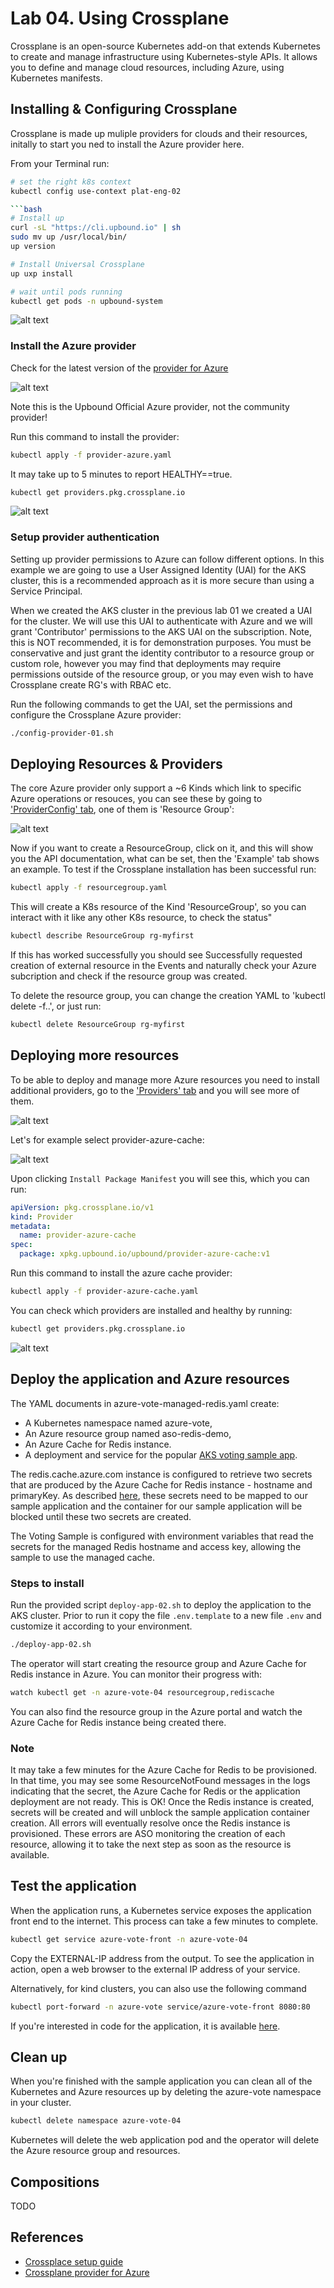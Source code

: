 # Lab 04. Using Crossplane

Crossplane is an open-source Kubernetes add-on that extends Kubernetes to create and manage infrastructure using Kubernetes-style APIs. It allows you to define and manage cloud resources, including Azure, using Kubernetes manifests.

## Installing & Configuring Crossplane

Crossplane is made up muliple providers for clouds and their resources, initally to start you ned to install the Azure provider here.

From your Terminal run:

```bash
# set the right k8s context
kubectl config use-context plat-eng-02

```bash
# Install up
curl -sL "https://cli.upbound.io" | sh
sudo mv up /usr/local/bin/
up version
``` 

```bash
# Install Universal Crossplane
up uxp install

# wait until pods running
kubectl get pods -n upbound-system
```

![alt text](media/crossplane-pods.png)


### Install the Azure provider

Check for the latest version of the [provider for Azure](https://marketplace.upbound.io/providers/upbound/provider-family-azure/v1.11.1)

![alt text](media/provider.png)

Note this is the Upbound Official Azure provider, not the community provider!

Run this command to install the provider:

```bash
kubectl apply -f provider-azure.yaml
```

It may take up to 5 minutes to report HEALTHY==true.

```bash
kubectl get providers.pkg.crossplane.io
```

![alt text](media/providers-health.png)


### Setup provider authentication

Setting up provider permissions to Azure can follow different options. In this example we are going to use a User Assigned Identity (UAI) for the AKS cluster, this is a recommended approach as it is more secure than using a Service Principal.

When we created the AKS cluster in the previous lab 01 we created a UAI for the cluster. We will use this UAI to authenticate with Azure and we will grant 'Contributor' permissions to the AKS UAI on the subscription. Note, this is NOT recommended, it is for demonstration purposes. You must be conservative and just grant the identity contributor to a resource group or custom role, however you may find that deployments may require permissions outside of the resource group, or you may even wish to have Crossplane create RG's with RBAC etc.

Run the following commands to get the UAI, set the permissions and configure the Crossplane Azure provider:

```bash
./config-provider-01.sh
```

## Deploying Resources & Providers

The core Azure provider only support a ~6 Kinds which link to specific Azure operations or resouces, you can see these by going to ['ProviderConfig' tab](https://marketplace.upbound.io/providers/upbound/provider-family-azure/v1.11.1/config), one of them is 'Resource Group':

![alt text](media/kinds.png)

Now if you want to create a ResourceGroup, click on it, and this will show you the API documentation, what can be set, then the 'Example' tab shows an example. To test if the Crossplane installation has been successful run:

```bash
kubectl apply -f resourcegroup.yaml
```

This will create a K8s resource of the Kind 'ResourceGroup', so you can interact with it like any other K8s resource, to check the status"

```bash
kubectl describe ResourceGroup rg-myfirst
```

If this has worked successfully you should see Successfully requested creation of external resource in the Events and naturally check your Azure subcription and check if the resource group was created.

To delete the resource group, you can change the creation YAML to 'kubectl delete -f..', or just run:

```bash
kubectl delete ResourceGroup rg-myfirst
```

## Deploying more resources

To be able to deploy and manage more Azure resources you need to install additional providers, go to the ['Providers' tab](https://marketplace.upbound.io/providers/upbound/provider-family-azure/v1.11.1/providers) and you will see more of them.

![alt text](media/list-providers.png)

Let's for example select provider-azure-cache:

![alt text](media/cache.png)

Upon clicking `Install Package Manifest` you will see this, which you can run:

```yaml
apiVersion: pkg.crossplane.io/v1
kind: Provider
metadata:
  name: provider-azure-cache
spec:
  package: xpkg.upbound.io/upbound/provider-azure-cache:v1
```

Run this command to install the azure cache provider:
```bash
kubectl apply -f provider-azure-cache.yaml
```

You can check which providers are installed and healthy by running:

```bash
kubectl get providers.pkg.crossplane.io
```

![alt text](media/installed-providers.png)


## Deploy the application and Azure resources

The YAML documents in azure-vote-managed-redis.yaml create:

- A Kubernetes namespace named azure-vote,
- An Azure resource group named aso-redis-demo,
- An Azure Cache for Redis instance.
- A deployment and service for the popular [AKS voting sample app](https://github.com/Azure-Samples/azure-voting-app-redis).

The redis.cache.azure.com instance is configured to retrieve two secrets that are produced by the Azure Cache for Redis instance - hostname and primaryKey. As described [here](https://azure.github.io/azure-service-operator/guide/secrets/#how-to-retrieve-secrets-created-by-azure), these secrets need to be mapped to our sample application and the container for our sample application will be blocked until these two secrets are created.

The Voting Sample is configured with environment variables that read the secrets for the managed Redis hostname and access key, allowing the sample to use the managed cache.

### Steps to install

Run the provided script `deploy-app-02.sh` to deploy the application to the AKS cluster. Prior to run it copy the file `.env.template` to a new file `.env` and customize it according to your environment.

```bash
./deploy-app-02.sh
```

The operator will start creating the resource group and Azure Cache for Redis instance in Azure. You can monitor their progress with:

```bash
watch kubectl get -n azure-vote-04 resourcegroup,rediscache
```

You can also find the resource group in the Azure portal and watch the Azure Cache for Redis instance being created there.

### Note
It may take a few minutes for the Azure Cache for Redis to be provisioned. In that time, you may see some ResourceNotFound messages in the logs indicating that the secret, the Azure Cache for Redis or the application deployment are not ready. This is OK! Once the Redis instance is created, secrets will be created and will unblock the sample application container creation. All errors will eventually resolve once the Redis instance is provisioned. These errors are ASO monitoring the creation of each resource, allowing it to take the next step as soon as the resource is available.


## Test the application

When the application runs, a Kubernetes service exposes the application front end to the internet. This process can take a few minutes to complete.

```bash
kubectl get service azure-vote-front -n azure-vote-04
```

Copy the EXTERNAL-IP address from the output. To see the application in action, open a web browser to the external IP address of your service.

Alternatively, for kind clusters, you can also use the following command

```bash
kubectl port-forward -n azure-vote service/azure-vote-front 8080:80
```

If you're interested in code for the application, it is available [here](https://github.com/Azure-Samples/azure-voting-app-redis).


## Clean up

When you're finished with the sample application you can clean all of the Kubernetes and Azure resources up by deleting the azure-vote namespace in your cluster.

```bash
kubectl delete namespace azure-vote-04
```

Kubernetes will delete the web application pod and the operator will delete the Azure resource group and resources.

## Compositions

TODO

## References

- [Crossplace setup guide](https://github.com/danielsollondon/platform-engineering/blob/main/readme.md)
- [Crossplane provider for Azure](https://marketplace.upbound.io/providers/upbound/provider-family-azure/v1.11.1)